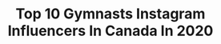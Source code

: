 ---
title: Top 10 Gymnasts Instagram Influencers In Canada In 2020
description: >-
  Find top gymnasts Instagram influencers in Canada in 2020. Most popular hashtags: #gymnastics #fitness #dance #athlete.
platform: Instagram
profiles:
  - username: "_raychkay"
    fullname: >-
      Rachel Kenney🏋🏼‍♀️☠️
    location: "Canada"
    followers: 123601
    engagement: 529
    commentsToLikes: 0.015980
    id: ck0w4scr4068x0i19egc4lbup
    verified: false
    hashtags: "#backintheusa, #quarentine, #coffeeaddict, #positivity"
  - username: "axel_augis"
    fullname: >-
      Axl 🙈🙉🙊
    location: "Canada"
    followers: 7458
    engagement: 647
    commentsToLikes: 0.011138
    id: ck6ui331dcrzc0j71bnp40331
    verified: false
    hashtags: "#nature, #insep, #virus, #picture"
  - username: "ashwatson92"
    fullname: >-
      Ashley Watson
    location: "Canada"
    followers: 74655
    engagement: 869
    commentsToLikes: 0.008917
    id: ck14jiws1kl160i19ykx6ddhy
    verified: false
    hashtags: "#cirqueway, #tbt, #officiallyamazing, #cirquefam"
  - username: "olessya_dadema"
    fullname: >-
      Gymnastics
    location: "Canada"
    followers: 40636
    engagement: 622
    commentsToLikes: 0.011307
    id: ck0tzn9q5r02k0i199jfey0a5
    verified: false
    hashtags: "#gymnasticstutorial, #loveyouall, #turns, #giveaway"
  - username: "annalisebjoe"
    fullname: >-
      ANNALISE
    location: "Canada"
    followers: 56601
    engagement: 373
    commentsToLikes: 0.015057
    id: ck0w3mr5vu7a70i19aru7eykq
    verified: false
    hashtags: "#nationalpancakeday, #madeforthislife, #untiltomorrow"
  - username: "alissesfitness"
    fullname: >-
      Alisse | Health & Fitness
    location: "Canada"
    followers: 5716
    engagement: 779
    commentsToLikes: 0.363549
    id: ck8t4fmvv6m7d0j783a7wisfe
    verified: false
    hashtags: "#staysafe, #homefitness, #fullbodyworkout, #legday"
  - username: "sophiadiamond"
    fullname: >-
      Sophia Diamond 🇷🇺
    location: "Canada"
    followers: 1290982
    engagement: 957
    commentsToLikes: 0.007865
    id: ck8wef1e6dypn0j787lpu4uel
    verified: false
    hashtags: "#covid19, #music, #dancechallenge, #savage"
  - username: "athleticfitworld"
    fullname: >-
      ⚡️AMAZING ATHLETICS ⚡️
    location: "Canada"
    followers: 10428
    engagement: 855
    commentsToLikes: 0.051772
    id: ck0u2eik5zo8g0i19ojoa2zfy
    verified: false
    hashtags: "#forearmbalance, #orangetheoryfitness, #boxjump, #pullupbar"
  - username: "mia.schierau"
    fullname: >-
      мια∂αηcεя2011 ~~ Parent Owned
    location: "Canada"
    followers: 16304
    engagement: 642
    commentsToLikes: 0.310564
    id: ck15rl8448gwb0i19usj58jao
    verified: false
    hashtags: "#dancemagazine, #arstheticedits, #movement, #tiktokmemes"
  - username: "ksfitness1"
    fullname: >-
      K r y s t l e 🖤S p e n c e🍑
    location: "Canada"
    followers: 43951
    engagement: 149
    commentsToLikes: 0.069326
    id: ck6tui5kzggyw0j71ev8zgtsm
    verified: false
    hashtags: "#gymmotivation, #cansperformance, #omlette, #teamsavage"
---